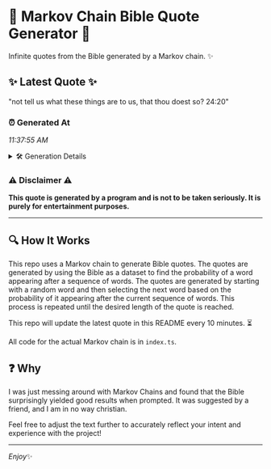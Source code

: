 # 📖 Markov Chain Bible Quote Generator 📖

Infinite quotes from the Bible generated by a Markov chain. ✨

## ✨ Latest Quote ✨
"not tell us what these things are to us, that thou doest so? 24:20"

### ⏰ Generated At
*11:37:55 AM*

<details>
    <summary>🛠️ Generation Details</summary>
    <p>
        <strong>🌱 Seed:</strong> not<br>
        <strong>🔄 Iterations:</strong> 13<br>
        <strong>📜 Context History:</strong><br>[ not ]: tell<br>[ not, tell ]: us<br>[ not, tell, us ]: what<br>[ not, tell, us, what ]: these<br>[ not, tell, us, what, these ]: things<br>[ not, tell, us, what, these, things ]: are<br>[ tell, us, what, these, things, are ]: to<br>[ us, what, these, things, are, to ]: us,<br>[ what, these, things, are, to, us, ]: that<br>[ these, things, are, to, us,, that ]: thou<br>[ things, are, to, us,, that, thou ]: doest<br>[ are, to, us,, that, thou, doest ]: so?<br>[ to, us,, that, thou, doest, so? ]: 24:20<br>
    </p>
</details>

### ⚠️ Disclaimer ⚠️
**This quote is generated by a program and is not to be taken seriously. It is purely for entertainment purposes.**

---

## 🔍 How It Works

This repo uses a Markov chain to generate Bible quotes. The quotes are generated by using the Bible as a dataset to find the probability of a word appearing after a sequence of words. The quotes are generated by starting with a random word and then selecting the next word based on the probability of it appearing after the current sequence of words. This process is repeated until the desired length of the quote is reached.

This repo will update the latest quote in this README every 10 minutes. ⏳

All code for the actual Markov chain is in `index.ts`.

## ❓ Why

I was just messing around with Markov Chains and found that the Bible surprisingly yielded good results when prompted. 
It was suggested by a friend, and I am in no way christian.

Feel free to adjust the text further to accurately reflect your intent and experience with the project!

---

*Enjoy*✨
